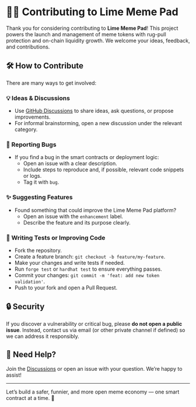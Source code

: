 # 🧑‍💻 Contributing to Lime Meme Pad

Thank you for considering contributing to **Lime Meme Pad**! This project powers the launch and management of meme tokens with rug-pull protection and on-chain liquidity growth. We welcome your ideas, feedback, and contributions.

## 🛠️ How to Contribute

There are many ways to get involved:

### 💡 Ideas & Discussions
- Use [GitHub Discussions](../../discussions) to share ideas, ask questions, or propose improvements.
- For informal brainstorming, open a new discussion under the relevant category.

### 🐛 Reporting Bugs
- If you find a bug in the smart contracts or deployment logic:
  - Open an issue with a clear description.
  - Include steps to reproduce and, if possible, relevant code snippets or logs.
  - Tag it with `bug`.

### ✨ Suggesting Features
- Found something that could improve the Lime Meme Pad platform?
  - Open an issue with the `enhancement` label.
  - Describe the feature and its purpose clearly.

### 🧪 Writing Tests or Improving Code
- Fork the repository.
- Create a feature branch: `git checkout -b feature/my-feature`.
- Make your changes and write tests if needed.
- Run `forge test` or `hardhat test` to ensure everything passes.
- Commit your changes: `git commit -m 'feat: add new token validation'`.
- Push to your fork and open a Pull Request.

## 🔒 Security

If you discover a vulnerability or critical bug, please **do not open a public issue**. Instead, contact us via email (or other private channel if defined) so we can address it responsibly.

## 💬 Need Help?

Join the [Discussions](../../discussions) or open an issue with your question. We’re happy to assist!

---

Let’s build a safer, funnier, and more open meme economy — one smart contract at a time. 🍋

